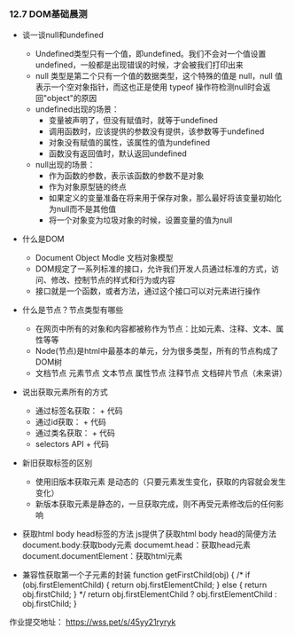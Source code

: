 ### 12.7 DOM基础晨测
- 谈一谈null和undefined
    - Undefined类型只有一个值，即undefined。我们不会对一个值设置undefined，一般都是出现错误的时候，才会被我们打印出来
    - null 类型是第二个只有一个值的数据类型，这个特殊的值是 null，null 值表示一个空对象指针，而这也正是使用 typeof 操作符检测null时会返回"object"的原因
    - undefined出现的场景：
        - 变量被声明了，但没有赋值时，就等于undefined
        - 调用函数时，应该提供的参数没有提供，该参数等于undefined
        - 对象没有赋值的属性，该属性的值为undefined
        - 函数没有返回值时，默认返回undefined
    - null出现的场景：
        - 作为函数的参数，表示该函数的参数不是对象
        - 作为对象原型链的终点
        - 如果定义的变量准备在将来用于保存对象，那么最好将该变量初始化为null而不是其他值
        - 将一个对象变为垃圾对象的时候，设置变量的值为null

- 什么是DOM
    - Document Object Modle 文档对象模型
    - DOM规定了一系列标准的接口，允许我们开发人员通过标准的方式，访问、修改、控制节点的样式和行为或内容
    - 接口就是一个函数，或者方法，通过这个接口可以对元素进行操作

- 什么是节点？节点类型有哪些
    - 在网页中所有的对象和内容都被称作为节点：比如元素、注释、文本、属性等等
    - Node(节点)是html中最基本的单元，分为很多类型，所有的节点构成了DOM树
    -   文档节点
        元素节点
        文本节点
        属性节点
        注释节点
        文档碎片节点（未来讲）

- 说出获取元素所有的方式
    - 通过标签名获取： + 代码
    - 通过id获取： + 代码
    - 通过类名获取： + 代码
    - selectors API + 代码

- 新旧获取标签的区别
    - 使用旧版本获取元素 是动态的（只要元素发生变化，获取的内容就会发生变化）
    - 新版本获取元素是静态的，一旦获取完成，则不再受元素修改后的任何影响

- 获取html body head标签的方法
    js提供了获取html  body  head的简便方法
    document.body:获取body元素
    documemt.head：获取head元素
    document.documentElement：获取html元素

- 兼容性获取第一个子元素的封装
    function getFirstChild(obj) {
        /* if (obj.firstElementChild) {
            return obj.firstElementChild;
        } else {
            return obj.firstChild;
        } */
        return obj.firstElementChild ? obj.firstElementChild : obj.firstChild;
    }


作业提交地址：
https://wss.pet/s/45yy21ryryk


